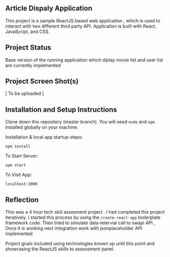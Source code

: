 ## Article Dispaly Application

This project is a sample ReactJS based web applicaiton , which is used to interact with two different third party API. Application is built with React, JavaScript, and CSS.

## Project Status

Base version of the running application which diplay movie list and user list are currently implemented

## Project Screen Shot(s)

[ To be uploaded ]

## Installation and Setup Instructions

Clone down this repository (master branch). You will need `node` and `npm` installed globally on your machine.

Installation & local app startup steps:

`npm install`

To Start Server:

`npm start`

To Visit App:

`localhost:3000`

## Reflection

This was a 4 hour tech skill assesment project . I had completed this project iteratively. I started this process by using the `create-react-app` boilerplate framework code. Then tried to simulate data retervial call to swapi API , Once it is working next integration work with jsonplaceholder API implemented

Project goals included using technologies known up until this point and showcasing the ReactJS skills to assessment panel.
